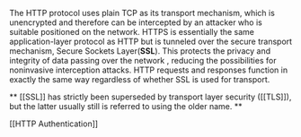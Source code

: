 The HTTP protocol uses plain TCP as its transport mechanism, which is unencrypted and therefore can be intercepted by an attacker who is suitable positioned on the network. HTTPS is essentially the same application-layer protocol as HTTP but is tunneled over the secure transport mechanism, Secure Sockets Layer(**SSL**). This protects the privacy and integrity of data passing over the network , reducing the possibilities for noninvasive interception attacks. HTTP requests and responses function in exactly the same way regardless of whether SSL is used for transport. 

**  [[SSL]] has strictly been superseded by transport layer security ([[TLS]]), but the latter usually still is referred to using the older name. **

[[HTTP Authentication]]